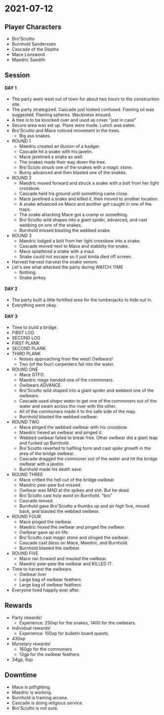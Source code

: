 # 2021-07-12
## Player Characters
* Bro'Sciutto
* Burnhold Sanderssen
* Cascade of the Depths
* Mace Lonsword
* Maedric Saedith

## Session

#### DAY 1
* The party went west out of town for about two hours to the construction site.
* The party strategized. Cascade just looked confused. Flaming oil was suggested. Flaming spheres. Wackiness ensued.
* A tree is to be knocked over and used as cover "just in case"
* Secure area was set up. Plans were made. Lunch was eaten.
* Bro'Sciutto and Mace noticed movement in the trees.
	* Big ass snakes.
* ROUND 1
	* Maedric created an illusion of a badger.
	* Cascade hit a snake with his javelin.
	* Mace javelined a snake as well.
	* The snakes made their way down the tree.
	* Bro'Sciuto struck one of the snakes with a _magic stone_.
	* Burny advanced and then blasted one of the snakes.
* ROUND 2
	* Maedric moved forward and struck a snake with a bolt from her light crossbow.
	* Cascade held his ground until something came close.
	* Mace javelined a snake and killed it, then moved to another location.
	* A snake advanced on Mace and another got caught in one of the traps.
	* The snake attacking Mace got a cramp or something.
	* Bro'Sciutto wild shapes into a giant spider, advanced, and cast webbing on one of the snakes.
	* Burnhold missed blasting the webbed snake.
* ROUND 3
	* Maedric lodged a bolt from her light crossbow into a snake.
	* Cascade moved next to Mace and stabbity the snake.
	* Mace splattered a snake with a maul.
	* Snake could not escape so it just kinda died off screen.
* Harvest harvest harvest the snake venom.
* Let's see what attacked the party during WATCH TIME
	* Nothing.
	* Snake jerkey.

#### DAY 2
* The party built a little fortified area for the lumberjacks to hide out in.
* Everything went okay.

#### DAY 3
* Time to build a bridge.
* FIRST LOG
* SECOND LOG
* FIRST PLANK
* SECOND PLANK
* THIRD PLANK
	* Noises approaching from the west! Owlbears!
	* Two (of the four) carpenters fall into the water.
* ROUND ONE
	* Mace GTFO.
	* Maedric mage handed one of the commoners.
	* Owlbears ADVANCE.
	* Bro'Sciutto wild shaped into a giant spider and webbed one of the owlbears.
	* Cascade used _shape water_ to get one of the commoners out of the water and swam across the river with the other.
	* All of the commoners made it to the safe side of the map.
	* Burnhold blasted the webbed owlbear.
* ROUND TWO
	* Mace pinged the webbed owlbear with his crossbow.
	* Maedric hexed an owlbear and pinged it.
	* Webbed owlbear failed to break free. Other owlbear did a giant leap and fucked up Burnhold.
	* Bro'Sciutto reverted to halfling form and cast _spike growth_ in the area of the bridge owlbear.
	* Cascade dragged the commoner out of the water and hit the bridge owlbear with a javelin.
	* Burnhold made his death save.
* ROUND THREE
	* Mace critted the hell out of the bridge owlbear.
	* Maedric pew-pew but missed.
	* Owlbear was MAD at the spikes and shit. But he dead.
	* Bro'Sciutto cast _holy word_ on Burnhold. "bro"
	* Cascade moved.
	* Burnhold gave Bro'Sciutto a thumbs up and air high five, moved back, and blasted the webbed owlbear.
* ROUND FOUR
	* Mace pinged the owlbear.
	* Maedric _hexed_ the owlbear and pinged the owlbear.
	* Owlbear gave up on life.
	* Bro'Sciutto cast _magic stone_ and slinged the owlbear.
	* Cascade cast _bless_ on Mace, Maedric, and Burnhold.
	* Burnhold blasted the owlbear.
* ROUND FIVE
	* Mace ran forward and mauled the owlbear.
	* Maedric pew-pew the owlbear and KILLED IT.
* Time to harvest the owlbears.
	* Owlbear liver
	* Large bag of owlbear feathers
	* Large bag of owlbear feathers
* Everyone lived happily ever after.

## Rewards
* Party rewards!
	* Experience: 250xp for the snakes, 1400 for the owlbears.
* Individual rewards!
	* Experience: 100xp for bulletin board quests.
* 430xp
* Monetary rewards!
	* 160gp for the commoners
	* 13gp for the owlbear feathers 
* 34gp, 6sp

## Downtime
* Mace is pitfighting.
* Maedric is working.
* Burnhold is training arcana.
* Cascade is doing religious service.
* Bro'Sciutto is not sure.
<!--stackedit_data:
eyJoaXN0b3J5IjpbMTQ1OTk4MzQzMywtNjkwMTM1MzA1LDEwOT
g0MTg1NTEsLTIwNzE0NDI2MjMsNjY0ODk3MDkzLDE5OTEyMTE5
ODgsNTczMDI0OTQ0LC04NDkzOTAwMDcsLTIwOTc3NjgyNDUsMT
M2MDAzNDQ4MiwtMTIxODc5NjU5MywtMTA1MDIzMzgwMCw0Njgy
NjE3MDksLTExMzEwNDU2MjIsMTEwNjg5OTUwNiw2NzYzNzAwOT
IsLTY2ODU3MzkzNiwxNjE1MTA2NzcxLC0yMDM5NDYyMTI3LC0x
MTgwMDk1Nzk3XX0=
-->